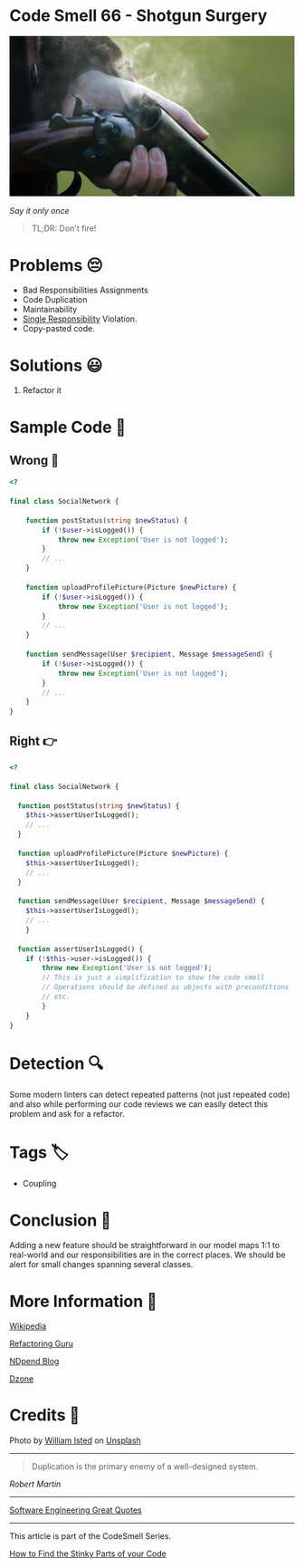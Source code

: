 # Code Smell 66 - Shotgun Surgery

![Code Smell 66 - Shotgun Surgery](Code%20Smell%2066%20-%20Shotgun%20Surgery.jpg)

*Say it only once*

> TL;DR: Don't fire!

# Problems 😔 

- Bad Responsibilities Assignments
- Code Duplication
- Maintainability
- [Single Responsibility](https://en.wikipedia.org/wiki/Single-responsibility_principle) Violation.
- Copy-pasted code.

# Solutions 😃

1. Refactor it

# Sample Code 📖

## Wrong 🚫

<!-- [Gist Url](https://gist.github.com/mcsee/cb3d9eb1ede5297a16006a1453009867) -->

```php
<?

final class SocialNetwork {

    function postStatus(string $newStatus) {
        if (!$user->isLogged()) {
            throw new Exception('User is not logged');
        }
        // ...
    }

    function uploadProfilePicture(Picture $newPicture) {
        if (!$user->isLogged()) {
            throw new Exception('User is not logged');
        }
        // ...
    }

    function sendMessage(User $recipient, Message $messageSend) {
        if (!$user->isLogged()) {
            throw new Exception('User is not logged');
        }
        // ...
    }
}
```

## Right 👉

<!-- [Gist Url](https://gist.github.com/mcsee/23a8649a28ec56db1d0874c1a32b4fc7) -->

```php
<?

final class SocialNetwork {

  function postStatus(string $newStatus) {
    $this->assertUserIsLogged();
    // ...
  }

  function uploadProfilePicture(Picture $newPicture) {
    $this->assertUserIsLogged();
    // ...
  }

  function sendMessage(User $recipient, Message $messageSend) {
    $this->assertUserIsLogged();
    // ...
    }

  function assertUserIsLogged() {
    if (!$this->user->isLogged()) {
        throw new Exception('User is not logged');
        // This is just a simplification to show the code smell
        // Operations should be defined as objects with preconditions
        // etc.
        }
    }
}
```

# Detection 🔍

Some modern linters can detect repeated patterns (not just repeated code) and also while performing our code reviews we can easily detect this problem and ask for a refactor.

# Tags 🏷️

- Coupling

# Conclusion 🏁

Adding a new feature should be straightforward in our model maps 1:1 to real-world and our responsibilities are in the correct places. 
We should be alert for small changes spanning several classes.

# More Information 📕

[Wikipedia](https://en.wikipedia.org/wiki/Shotgun_surgery)

[Refactoring Guru](https://refactoring.guru/es/smells/shotgun-surgery)

[NDpend Blog](https://blog.ndepend.com/shotgun-surgery)

[Dzone](https://dzone.com/articles/code-smell-shot-surgery)

# Credits 🙏

Photo by [William Isted](https://unsplash.com/@williamisted) on [Unsplash](https://unsplash.com/s/photos/shotgun)
    
* * *

> Duplication is the primary enemy of a well-designed system.

_Robert Martin_
 
* * *
 
[Software Engineering Great Quotes](https://github.com/mcsee/Software-Design-Articles/tree/main/Articles/Quotes/Software%20Engineering%20Great%20Quotes/readme.md)

* * *

This article is part of the CodeSmell Series.

[How to Find the Stinky Parts of your Code](https://github.com/mcsee/Software-Design-Articles/tree/main/Articles/Code%20Smells/How%20to%20Find%20the%20Stinky%20parts%20of%20your%20Code/readme.md)